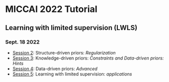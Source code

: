 # MICCAI 2022 Tutorial
## Learning with limited supervision (LWLS)
### Sept. 18 2022

* [Session 2](session_1.pdf): Structure-driven priors: _Regularization_
* [Session 3](session_2.pdf): Knowledge-driven priors: _Constraints and Data-driven priors: Hints_
* [Session 4](session_3.pdf): Data-driven priors: _Advanced_
* [Session 5](session_3.pdf): Learning with limited supervision: _applications_
